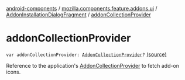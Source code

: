 [android-components](../../index.md) / [mozilla.components.feature.addons.ui](../index.md) / [AddonInstallationDialogFragment](index.md) / [addonCollectionProvider](./addon-collection-provider.md)

# addonCollectionProvider

`var addonCollectionProvider: `[`AddonCollectionProvider`](../../mozilla.components.feature.addons.amo/-addon-collection-provider/index.md)`?` [(source)](https://github.com/mozilla-mobile/android-components/blob/master/components/feature/addons/src/main/java/mozilla/components/feature/addons/ui/AddonInstallationDialogFragment.kt#L68)

Reference to the application's [AddonCollectionProvider](../../mozilla.components.feature.addons.amo/-addon-collection-provider/index.md) to fetch add-on icons.

